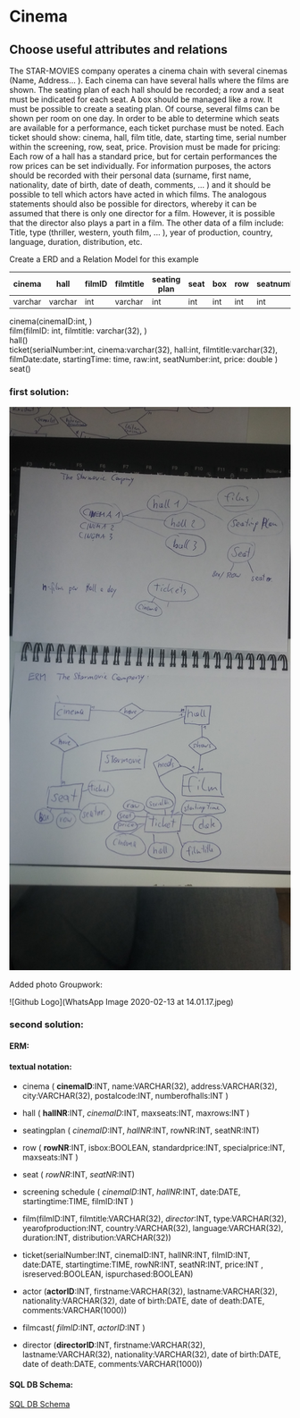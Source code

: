 # Cinema
## Choose useful attributes and relations

The STAR-MOVIES company operates a cinema chain with several cinemas (Name,
Address... ). Each cinema can have several halls where the films are shown. The seating plan of each hall should 
be recorded; a row and a seat must be indicated for each seat. A box should be managed like a row.
It must be possible to create a seating plan. Of course, several films can be shown per room on one day. 
In order to be able to determine which seats are available for a performance, each ticket purchase must be noted. 
Each ticket should show: cinema, hall, film title, date, starting time, 
serial number within the screening, row, seat, price.
Provision must be made for pricing: Each row of a hall has a standard price, but for certain 
performances the row prices can be set individually. For information purposes, the actors should 
be recorded with their personal data (surname, first name, nationality, date of birth, date of death, comments, ... ) 
and it should be possible to tell which actors have acted in which films.
The analogous statements should also be possible for directors, whereby it can be assumed that 
there is only one director for a film. However, it is possible that the director also plays a part in a film.
The other data of a film include: Title, type (thriller, western, youth film, ... ), 
year of production, country, language, duration, distribution, etc.

Create a ERD and a Relation Model for this example

 | cinema | hall | filmID | filmtitle | seating plan | seat | box | row | seatnumber | ticket
 |--------|------|------|--------------|------|-----|-----|------------|--------|---  
 | varchar | varchar | int  | varchar | int | int | int | int | int | int
 
 cinema(cinemaID:int, ) <br>
 film(filmID: int, filmtitle: varchar(32), ) <br>
 hall() <br>
 ticket(serialNumber:int, cinema:varchar(32), hall:int, filmtitle:varchar(32), filmDate:date, startingTime: time, raw:int, seatNumber:int, price: double ) <br>
 seat() <br>
 
 ### first solution:
 
 ![Github Logo](20200213_114037.jpg)
 
 Added photo Groupwork:
 
 ![Github Logo](WhatsApp Image 2020-02-13 at 14.01.17.jpeg)
 
 ### second solution:
 
 #### ERM:
 
 
 #### textual notation:
 
* cinema ( **cinemaID**:INT, name:VARCHAR(32), address:VARCHAR(32), city:VARCHAR(32), postalcode:INT, numberofhalls:INT )

* hall ( **hallNR**:INT, *cinemaID*:INT, maxseats:INT, maxrows:INT  )

* seatingplan ( *cinemaID*:INT, *hallNR*:INT, rowNR:INT, seatNR:INT)

* row ( **rowNR**:INT, isbox:BOOLEAN, standardprice:INT, specialprice:INT, maxseats:INT )

* seat ( *rowNR*:INT, *seatNR*:INT)

* screening schedule ( *cinemaID*:INT, *hallNR*:INT, date:DATE, startingtime:TIME, filmID:INT )

* film(filmID:INT, filmtitle:VARCHAR(32), *director*:INT, type:VARCHAR(32), yearofproduction:INT, country:VARCHAR(32), 
language:VARCHAR(32), duration:INT, distribution:VARCHAR(32)) 

* ticket(serialNumber:INT, cinemaID:INT, hallNR:INT, filmID:INT, date:DATE, startingtime:TIME, 
rowNR:INT, seatNR:INT, price:INT , isreserved:BOOLEAN, ispurchased:BOOLEAN)

* actor (**actorID**:INT, firstname:VARCHAR(32), lastname:VARCHAR(32), nationality:VARCHAR(32), date of birth:DATE, 
date of death:DATE, comments:VARCHAR(1000)) 

* filmcast( *filmID*:INT, *actorID*:INT )

* director (**directorID**:INT, firstname:VARCHAR(32), lastname:VARCHAR(32), nationality:VARCHAR(32), date of birth:DATE, 
           date of death:DATE, comments:VARCHAR(1000)) 
           
       
 #### SQL DB Schema:
 
[SQL DB Schema](cinemaDB_Schema.pdf)